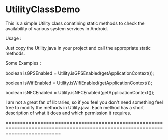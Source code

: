 UtilityClassDemo
================

This is a simple Utility class conatining static methods to check the availability of various system services in Android.

Usage :

Just copy the Utility.java in your project and call the appropriate static methods.


Some Examples :

boolean isGPSEnabled =  Utility.isGPSEnabled(getApplicationContext());

boolean isWifiEnabled = Utility.isWifiEnabled(getApplicationContext());

boolean isNFCEnabled =  Utility.isNFCEnabled(getApplicationContext());


I am not a great fan of libraries, so if you feel you don't need something feel free to modify the methods in Utility.java.
Each method has a short description of what it does and which permission it requires.


===============================================================================================================================
